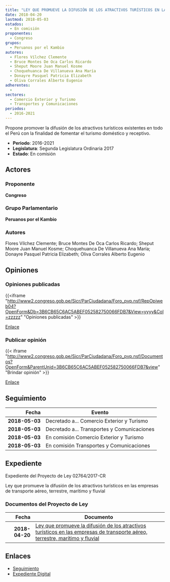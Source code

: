 ```yaml
---
title: "LEY QUE PROMUEVE LA DIFUSIÓN DE LOS ATRACTIVOS TURÍSTICOS EN LAS EMPRESAS DE TRANSPORTE AÉREO, TERRESTRE, MARÍTIMO Y FLUVIAL"
date: 2018-04-20
lastmod: 2018-05-03
estados: 
  - En comisión
proponentes: 
  - Congreso
grupos: 
  - Peruanos por el Kambio
autores: 
  - Flores Vílchez Clemente
  - Bruce Montes De Oca Carlos Ricardo
  - Sheput Moore Juan Manuel Kosme
  - Choquehuanca De Villanueva Ana María
  - Donayre Pasquel Patricia Elizabeth
  - Oliva Corrales Alberto Eugenio
adherentes: 
  - 
sectores: 
  - Comercio Exterior y Turismo
  - Transportes y Comunicaciones
periodos: 
  - 2016-2021
---
```


Propone promover la difusión de los atractivos turísticos existentes en todo el Perú con la finalidad de fomentar el turismo doméstico y receptivo.

- **Periodo**: 2016-2021
- **Legislatura**: Segunda Legislatura Ordinaria 2017
- **Estado**: En comisión

## Actores

### Proponente

**Congreso**

### Grupo Parlamentario

**Peruanos por el Kambio**

### Autores

Flores Vílchez Clemente; Bruce Montes De Oca Carlos Ricardo; Sheput Moore Juan Manuel Kosme; Choquehuanca De Villanueva Ana María; Donayre Pasquel Patricia Elizabeth; Oliva Corrales Alberto Eugenio


## Opiniones

### Opiniones publicadas

{{<iframe "http://www2.congreso.gob.pe/Sicr/ParCiudadana/Foro_pvp.nsf/RepOpiweb04?OpenForm&Db=3B6CB65C6AC5ABEF052582750066FDB7&View=yyyy&Col=zzzzz" "Opiniones publicadas" >}}

[Enlace](http://www2.congreso.gob.pe/Sicr/ParCiudadana/Foro_pvp.nsf/RepOpiweb04?OpenForm&Db=3B6CB65C6AC5ABEF052582750066FDB7&View=yyyy&Col=zzzzz)
### Publicar opinión

{{< iframe "http://www2.congreso.gob.pe/Sicr/ParCiudadana/Foro_pvp.nsf/Documentos?OpenForm&ParentUnid=3B6CB65C6AC5ABEF052582750066FDB7&view" "Brindar opinión" >}}

[Enlace](http://www2.congreso.gob.pe/Sicr/ParCiudadana/Foro_pvp.nsf/Documentos?OpenForm&ParentUnid=3B6CB65C6AC5ABEF052582750066FDB7&view)

## Seguimiento

| Fecha | Evento |
|------:|--------|
| **2018-05-03** | Decretado a... Comercio Exterior y Turismo|
| **2018-05-03** | Decretado a... Transportes y Comunicaciones|
| **2018-05-03** | En comisión Comercio Exterior y Turismo|
| **2018-05-03** | En comisión Transportes y Comunicaciones|


## Expediente

Expediente del Proyecto de Ley 02764/2017-CR

Ley que promueve la difusión de los atractivos turísticos en las empresas de transporte aéreo, terrestre, marítimo y fluvial


### Documentos del Proyecto de Ley

| Fecha | Documento |
|------:|--------|
| **2018-04-20** | [Ley que promueve la difusión de los atractivos turísticos en las empresas de transporte aéreo, terrestre, marítimo y fluvial](http://www.leyes.congreso.gob.pe/Documentos/2016_2021/Proyectos_de_Ley_y_de_Resoluciones_Legislativas/PL0276420180420.pdf) |

## Enlaces 

- [Seguimiento](http://www2.congreso.gob.pe/Sicr/TraDocEstProc/CLProLey2016.nsf/f7fff46988ca05b1052578e100829cc7/1ec1a01d8a99e94005258275007e391a?OpenDocument)
- [Expediente Digital](http://www2.congreso.gob.pe/Sicr/TraDocEstProc/CLProLey2016.nsf/f7fff46988ca05b1052578e100829cc7/1ec1a01d8a99e94005258275007e391a?OpenDocument&Click=05257FB7005EB655.eb71d0cf91d8294e05256cdf006b5706/$Body/0.1C6C)
